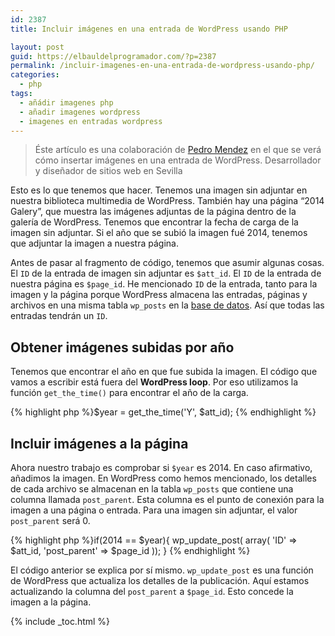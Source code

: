 ```yaml
---
id: 2387
title: Incluir imágenes en una entrada de WordPress usando PHP

layout: post
guid: https://elbauldelprogramador.com/?p=2387
permalink: /incluir-imagenes-en-una-entrada-de-wordpress-usando-php/
categories:
  - php
tags:
  - añádir imagenes php
  - añadir imagenes wordpress
  - imagenes en entradas wordpress
---
```

> Éste artículo es una colaboración de <a href="http://reinspirit.com/blog/" target="_blank">Pedro Mendez</a> en el que se verá cómo insertar imágenes en una entrada de WordPress. Desarrollador y diseñador de sitios web en Sevilla

Esto es lo que tenemos que hacer. Tenemos una imagen sin adjuntar en nuestra biblioteca multimedia de WordPress. También hay una página &#8220;2014 Galery&#8221;, que muestra las imágenes adjuntas de la página dentro de la galería de WordPress. Tenemos que encontrar la fecha de carga de la imagen sin adjuntar. Si el año que se subió la imagen fué 2014, tenemos que adjuntar la imagen a nuestra página.

<!--ad-->

Antes de pasar al fragmento de código, tenemos que asumir algunas cosas. El `ID` de la entrada de imagen sin adjuntar es `$att_id`. El `ID` de la entrada de nuestra página es `$page_id`. He mencionado `ID` de la entrada, tanto para la imagen y la página porque WordPress almacena las entradas, páginas y archivos en una misma tabla `wp_posts` en la [base de datos][1]. Así que todas las entradas tendrán un `ID`.

## Obtener imágenes subidas por año

Tenemos que encontrar el año en que fue subida la imagen. El código que vamos a escribir está fuera del **WordPress loop**. Por eso utilizamos la función `get_the_time()` para encontrar el año de la carga.

{% highlight php %}$year = get_the_time('Y', $att_id);
{% endhighlight %}

## Incluir imágenes a la página

Ahora nuestro trabajo es comprobar si `$year` es 2014. En caso afirmativo, añadimos la imagen. En WordPress como hemos mencionado, los detalles de cada archivo se almacenan en la tabla `wp_posts` que contiene una columna llamada `post_parent`. Esta columna es el punto de conexión para la imagen a una página o entrada. Para una imagen sin adjuntar, el valor `post_parent` será 0.

{% highlight php %}if(2014 == $year){
    wp_update_post( array(
        'ID' => $att_id,
        'post_parent' => $page_id
    ));
}
{% endhighlight %}

El código anterior se explica por sí mismo. `wp_update_post` es una función de WordPress que actualiza los detalles de la publicación. Aquí estamos actualizando la columna del `post_parent` a `$page_id`. Esto concede la imagen a la página.



 [1]: https://elbauldelprogramador.com/bases-de-datos/ "Bases de Datos"

{% include _toc.html %}
